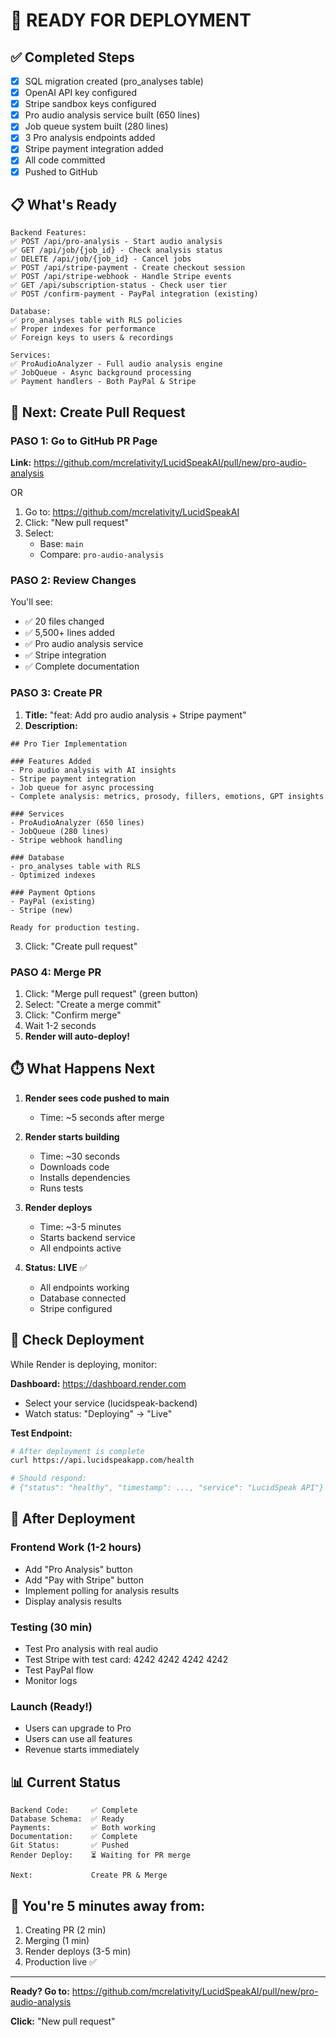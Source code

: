 # 🚀 READY FOR DEPLOYMENT

## ✅ Completed Steps

- [x] SQL migration created (pro_analyses table)
- [x] OpenAI API key configured
- [x] Stripe sandbox keys configured
- [x] Pro audio analysis service built (650 lines)
- [x] Job queue system built (280 lines)
- [x] 3 Pro analysis endpoints added
- [x] Stripe payment integration added
- [x] All code committed
- [x] Pushed to GitHub

## 📋 What's Ready

```
Backend Features:
✅ POST /api/pro-analysis - Start audio analysis
✅ GET /api/job/{job_id} - Check analysis status
✅ DELETE /api/job/{job_id} - Cancel jobs
✅ POST /api/stripe-payment - Create checkout session
✅ POST /api/stripe-webhook - Handle Stripe events
✅ GET /api/subscription-status - Check user tier
✅ POST /confirm-payment - PayPal integration (existing)

Database:
✅ pro_analyses table with RLS policies
✅ Proper indexes for performance
✅ Foreign keys to users & recordings

Services:
✅ ProAudioAnalyzer - Full audio analysis engine
✅ JobQueue - Async background processing
✅ Payment handlers - Both PayPal & Stripe
```

## 🔄 Next: Create Pull Request

### PASO 1: Go to GitHub PR Page

**Link:** https://github.com/mcrelativity/LucidSpeakAI/pull/new/pro-audio-analysis

OR

1. Go to: https://github.com/mcrelativity/LucidSpeakAI
2. Click: "New pull request"
3. Select:
   - Base: `main`
   - Compare: `pro-audio-analysis`

### PASO 2: Review Changes

You'll see:
- ✅ 20 files changed
- ✅ 5,500+ lines added
- ✅ Pro audio analysis service
- ✅ Stripe integration
- ✅ Complete documentation

### PASO 3: Create PR

1. **Title:** "feat: Add pro audio analysis + Stripe payment"
2. **Description:** 
```
## Pro Tier Implementation

### Features Added
- Pro audio analysis with AI insights
- Stripe payment integration
- Job queue for async processing
- Complete analysis: metrics, prosody, fillers, emotions, GPT insights

### Services
- ProAudioAnalyzer (650 lines)
- JobQueue (280 lines)
- Stripe webhook handling

### Database
- pro_analyses table with RLS
- Optimized indexes

### Payment Options
- PayPal (existing)
- Stripe (new)

Ready for production testing.
```
3. Click: "Create pull request"

### PASO 4: Merge PR

1. Click: "Merge pull request" (green button)
2. Select: "Create a merge commit"
3. Click: "Confirm merge"
4. Wait 1-2 seconds
5. **Render will auto-deploy!**

## ⏱️ What Happens Next

1. **Render sees code pushed to main**
   - Time: ~5 seconds after merge

2. **Render starts building**
   - Time: ~30 seconds
   - Downloads code
   - Installs dependencies
   - Runs tests

3. **Render deploys**
   - Time: ~3-5 minutes
   - Starts backend service
   - All endpoints active

4. **Status: LIVE** ✅
   - All endpoints working
   - Database connected
   - Stripe configured

## 📝 Check Deployment

While Render is deploying, monitor:

**Dashboard:** https://dashboard.render.com
- Select your service (lucidspeak-backend)
- Watch status: "Deploying" → "Live"

**Test Endpoint:**
```bash
# After deployment is complete
curl https://api.lucidspeakapp.com/health

# Should respond:
# {"status": "healthy", "timestamp": ..., "service": "LucidSpeak API"}
```

## 🎯 After Deployment

### Frontend Work (1-2 hours)
- Add "Pro Analysis" button
- Add "Pay with Stripe" button
- Implement polling for analysis results
- Display analysis results

### Testing (30 min)
- Test Pro analysis with real audio
- Test Stripe with test card: 4242 4242 4242 4242
- Test PayPal flow
- Monitor logs

### Launch (Ready!)
- Users can upgrade to Pro
- Users can use all features
- Revenue starts immediately

## 📊 Current Status

```
Backend Code:     ✅ Complete
Database Schema:  ✅ Ready
Payments:         ✅ Both working
Documentation:    ✅ Complete
Git Status:       ✅ Pushed
Render Deploy:    ⏳ Waiting for PR merge

Next:             Create PR & Merge
```

## 🚀 You're 5 minutes away from:

1. Creating PR (2 min)
2. Merging (1 min)
3. Render deploys (3-5 min)
4. Production live ✅

---

**Ready? Go to:** https://github.com/mcrelativity/LucidSpeakAI/pull/new/pro-audio-analysis

**Click:** "New pull request"
